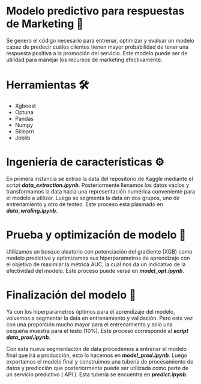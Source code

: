 # Modelo predictivo para respuestas de Marketing 🤖

Se genero el código necesario para entrenar, optimizar y evaluar un modelo capaz de predecir cuáles clientes tienen mayor probabilidad de tener una respuesta positiva a la promoción del servicio. Este modelo puede ser de utilidad para manejar los recursos de marketing efectivamente. 

# Herramientas 🛠️

* Xgboost
* Optuna
* Pandas
* Numpy
* Sklearn
* Joblib

# Ingeniería de características ⚙️

En primera instancia se extrae la data del repositorio de Kaggle mediante el script _**data_extraction.ipynb**_. Posteriormente llenamos los datos vacíos y transformamos la data hacia una representación numérica conveniente para el modelo a utilizar. Luego se segmenta la data en dos grupos, uno de entrenamiento y otro de testeo. Este proceso esta plasmado en _**data_wraling.ipynb**_.

# Prueba y optimización de modelo 🦾

Utilizamos un bosque aleatorio con potenciación del gradiente (XGB) como modelo predictivo y optimizamos sus hiperparametros de aprendizaje con el objetivo de maximiar la métrica AUC, la cual nos da un indicativo de la efectividad del modelo. Este proceso puede verse en _**model_opt.ipynb**_.

# Finalización del modelo 💎

Ya con los hiperparametros óptimos para el aprendizaje del modelo, volvemos a segmentar la data en entrenamiento y validación. Pero esta vez con una proporción mucho mayor para el entrenamiento y solo una pequeña muestra para el testo (10%). Este proceso corresponde al _**script data_prod.ipynb**_.

Con esta nueva segmentación de data procedemos a entrenar el modelo final que irá a producción, esto lo hacemos en _**model_prod.ipynb**_. Luego exportamos el modelo final y construimos una tubería de procesamiento de datos y predicción que posteriormente puede ser utilizada como parte de un servicio predictivo ( API ). Esta tubería se encuentra en _**predict.ipynb**_.



